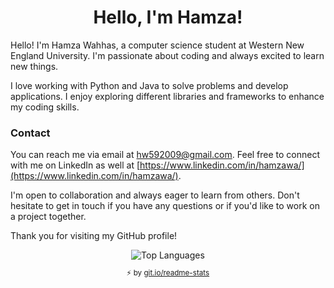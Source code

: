 <h1 align="center">Hello, I'm Hamza!</h1>

Hello! I'm Hamza Wahhas, a computer science student at Western New England University. I'm passionate about coding and always excited to learn new things.

I love working with Python and Java to solve problems and develop applications. I enjoy exploring different libraries and frameworks to enhance my coding skills.


### Contact

You can reach me via email at hw592009@gmail.com. Feel free to connect with me on LinkedIn as well at [https://www.linkedin.com/in/hamzawa/](https://www.linkedin.com/in/hamzawa/).

I'm open to collaboration and always eager to learn from others. Don't hesitate to get in touch if you have any questions or if you'd like to work on a project together.

Thank you for visiting my GitHub profile!

<div align="center">
  <div>
    <img align="center" src="https://github-readme-stats.vercel.app/api/top-langs/?username=Hamoozi&layout=compact&theme=radical&cache_seconds=300&hide_border=true&count_private=false" alt="Top Languages"/>
    </br>
    <sub><p align="center">⚡️ by <a target="_blank" href="https://git.io/readme-stats">git.io/readme-stats</a></p></sub>
  </div>
</div>

